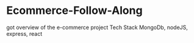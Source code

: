 # Ecommerce-Follow-Along

got overview of the e-commerce project Tech Stack
MongoDb, nodeJS, express, react
